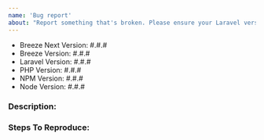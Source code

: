 ```yaml
---
name: 'Bug report'
about: "Report something that's broken. Please ensure your Laravel version is still supported: https://laravel.com/docs/releases#support-policy"
---
```


<!-- DO NOT THROW THIS AWAY -->
<!-- Fill out the FULL versions with patch versions -->

-   Breeze Next Version: #.#.#
-   Breeze Version: #.#.#
-   Laravel Version: #.#.#
-   PHP Version: #.#.#
-   NPM Version: #.#.#
-   Node Version: #.#.#

### Description:

### Steps To Reproduce:

<!-- If possible, please provide a GitHub repository to demonstrate your issue -->
<!-- laravel new bug-report --github="--public" -->
